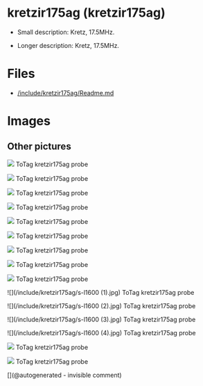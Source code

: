 # kretzir175ag (kretzir175ag)

* Small description: Kretz, 17.5MHz.

* Longer description: Kretz, 17.5MHz.

# Files

* [/include/kretzir175ag/Readme.md](/include/kretzir175ag/Readme.md)


# Images

## Other pictures 

![](/include/kretzir175ag/20220102_142527.jpg)
ToTag
kretzir175ag probe

![](/include/kretzir175ag/20220102_142530.jpg)
ToTag
kretzir175ag probe

![](/include/kretzir175ag/20220102_142537.jpg)
ToTag
kretzir175ag probe

![](/include/kretzir175ag/20220102_142552.jpg)
ToTag
kretzir175ag probe

![](/include/kretzir175ag/20220102_142552~2.jpg)
ToTag
kretzir175ag probe

![](/include/kretzir175ag/20220102_142558.jpg)
ToTag
kretzir175ag probe

![](/include/kretzir175ag/20220102_142608.jpg)
ToTag
kretzir175ag probe

![](/include/kretzir175ag/20220102_145428.jpg)
ToTag
kretzir175ag probe

![](/include/kretzir175ag/20220102_150003.jpg)
ToTag
kretzir175ag probe

![](/include/kretzir175ag/s-l1600 (1).jpg)
ToTag
kretzir175ag probe

![](/include/kretzir175ag/s-l1600 (2).jpg)
ToTag
kretzir175ag probe

![](/include/kretzir175ag/s-l1600 (3).jpg)
ToTag
kretzir175ag probe

![](/include/kretzir175ag/s-l1600 (4).jpg)
ToTag
kretzir175ag probe

![](/include/kretzir175ag/s-l1600.jpg)
ToTag
kretzir175ag probe

![](/include/probes/viewmes/kretzir175ag.jpg)
ToTag
kretzir175ag probe





[](@autogenerated - invisible comment)